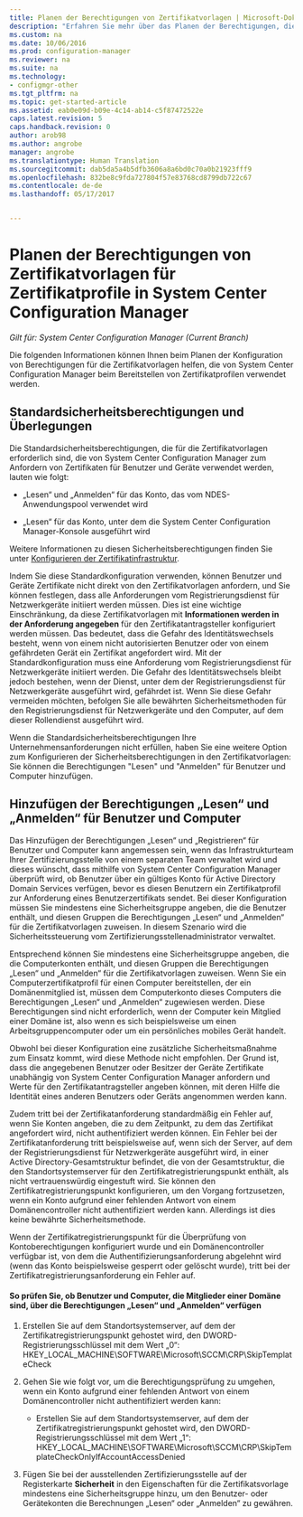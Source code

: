 ```yaml
---
title: Planen der Berechtigungen von Zertifikatvorlagen | Microsoft-Dokumentation
description: "Erfahren Sie mehr über das Planen der Berechtigungen, die Sie für das Konfigurieren von Zertifikatvorlagen benötigen, die System Center Configuration Manager verwendet."
ms.custom: na
ms.date: 10/06/2016
ms.prod: configuration-manager
ms.reviewer: na
ms.suite: na
ms.technology:
- configmgr-other
ms.tgt_pltfrm: na
ms.topic: get-started-article
ms.assetid: eab0e09d-b09e-4c14-ab14-c5f87472522e
caps.latest.revision: 5
caps.handback.revision: 0
author: arob98
ms.author: angrobe
manager: angrobe
ms.translationtype: Human Translation
ms.sourcegitcommit: dab5da5a4b5dfb3606a8a6bd0c70a0b21923fff9
ms.openlocfilehash: 832be8c9fda727804f57e83768cd8799db722c67
ms.contentlocale: de-de
ms.lasthandoff: 05/17/2017


---
```

# <a name="planning-for-certificate-template-permissions-for-certificate-profiles-in-system-center-configuration-manager"></a>Planen der Berechtigungen von Zertifikatvorlagen für Zertifikatprofile in System Center Configuration Manager

*Gilt für: System Center Configuration Manager (Current Branch)*


Die folgenden Informationen können Ihnen beim Planen der Konfiguration von Berechtigungen für die Zertifikatvorlagen helfen, die von System Center Configuration Manager beim Bereitstellen von Zertifikatprofilen verwendet werden.  

## <a name="default-security-permissions-and-considerations"></a>Standardsicherheitsberechtigungen und Überlegungen  
 Die Standardsicherheitsberechtigungen, die für die Zertifikatvorlagen erforderlich sind, die von System Center Configuration Manager zum Anfordern von Zertifikaten für Benutzer und Geräte verwendet werden, lauten wie folgt:  

-   „Lesen“ und „Anmelden“ für das Konto, das vom NDES-Anwendungspool verwendet wird  

-   „Lesen“ für das Konto, unter dem die System Center Configuration Manager-Konsole ausgeführt wird  

 Weitere Informationen zu diesen Sicherheitsberechtigungen finden Sie unter [Konfigurieren der Zertifikatinfrastruktur](../deploy-use/certificate-infrastructure.md).  

 Indem Sie diese Standardkonfiguration verwenden, können Benutzer und Geräte Zertifikate nicht direkt von den Zertifikatvorlagen anfordern, und Sie können festlegen, dass alle Anforderungen vom Registrierungsdienst für Netzwerkgeräte initiiert werden müssen. Dies ist eine wichtige Einschränkung, da diese Zertifikatvorlagen mit **Informationen werden in der Anforderung angegeben** für den Zertifikatantragsteller konfiguriert werden müssen. Das bedeutet, dass die Gefahr des Identitätswechsels besteht, wenn von einem nicht autorisierten Benutzer oder von einem gefährdeten Gerät ein Zertifikat angefordert wird. Mit der Standardkonfiguration muss eine Anforderung vom Registrierungsdienst für Netzwerkgeräte initiiert werden. Die Gefahr des Identitätswechsels bleibt jedoch bestehen, wenn der Dienst, unter dem der Registrierungsdienst für Netzwerkgeräte ausgeführt wird, gefährdet ist. Wenn Sie diese Gefahr vermeiden möchten, befolgen Sie alle bewährten Sicherheitsmethoden für den Registrierungsdienst für Netzwerkgeräte und den Computer, auf dem dieser Rollendienst ausgeführt wird.  

 Wenn die Standardsicherheitsberechtigungen Ihre Unternehmensanforderungen nicht erfüllen, haben Sie eine weitere Option zum Konfigurieren der Sicherheitsberechtigungen in den Zertifikatvorlagen: Sie können die Berechtigungen "Lesen" und "Anmelden" für Benutzer und Computer hinzufügen.  

## <a name="adding-read-and-enroll-permissions-for-users-and-computers"></a>Hinzufügen der Berechtigungen „Lesen“ und „Anmelden“ für Benutzer und Computer  
 Das Hinzufügen der Berechtigungen „Lesen“ und „Registrieren“ für Benutzer und Computer kann angemessen sein, wenn das Infrastrukturteam Ihrer Zertifizierungsstelle von einem separaten Team verwaltet wird und dieses wünscht, dass mithilfe von System Center Configuration Manager überprüft wird, ob Benutzer über ein gültiges Konto für Active Directory Domain Services verfügen, bevor es diesen Benutzern ein Zertifikatprofil zur Anforderung eines Benutzerzertifikats sendet. Bei dieser Konfiguration müssen Sie mindestens eine Sicherheitsgruppe angeben, die die Benutzer enthält, und diesen Gruppen die Berechtigungen „Lesen“ und „Anmelden“ für die Zertifikatvorlagen zuweisen. In diesem Szenario wird die Sicherheitssteuerung vom Zertifizierungsstellenadministrator verwaltet.  

 Entsprechend können Sie mindestens eine Sicherheitsgruppe angeben, die die Computerkonten enthält, und diesen Gruppen die Berechtigungen „Lesen“ und „Anmelden“ für die Zertifikatvorlagen zuweisen. Wenn Sie ein Computerzertifikatprofil für einen Computer bereitstellen, der ein Domänenmitglied ist, müssen dem Computerkonto dieses Computers die Berechtigungen „Lesen“ und „Anmelden“ zugewiesen werden. Diese Berechtigungen sind nicht erforderlich, wenn der Computer kein Mitglied einer Domäne ist, also wenn es sich beispielsweise um einen Arbeitsgruppencomputer oder um ein persönliches mobiles Gerät handelt.  

 Obwohl bei dieser Konfiguration eine zusätzliche Sicherheitsmaßnahme zum Einsatz kommt, wird diese Methode nicht empfohlen. Der Grund ist, dass die angegebenen Benutzer oder Besitzer der Geräte Zertifikate unabhängig von System Center Configuration Manager anfordern und Werte für den Zertifikatantragsteller angeben können, mit deren Hilfe die Identität eines anderen Benutzers oder Geräts angenommen werden kann.  

 Zudem tritt bei der Zertifikatanforderung standardmäßig ein Fehler auf, wenn Sie Konten angeben, die zu dem Zeitpunkt, zu dem das Zertifikat angefordert wird, nicht authentifiziert werden können. Ein Fehler bei der Zertifikatanforderung tritt beispielsweise auf, wenn sich der Server, auf dem der Registrierungsdienst für Netzwerkgeräte ausgeführt wird, in einer Active Directory-Gesamtstruktur befindet, die von der Gesamtstruktur, die den Standortsystemserver für den Zertifikatregistrierungspunkt enthält, als nicht vertrauenswürdig eingestuft wird. Sie können den Zertifikatregistrierungspunkt konfigurieren, um den Vorgang fortzusetzen, wenn ein Konto aufgrund einer fehlenden Antwort von einem Domänencontroller nicht authentifiziert werden kann. Allerdings ist dies keine bewährte Sicherheitsmethode.  

 Wenn der Zertifikatregistrierungspunkt für die Überprüfung von Kontoberechtigungen konfiguriert wurde und ein Domänencontroller verfügbar ist, von dem die Authentifizierungsanforderung abgelehnt wird (wenn das Konto beispielsweise gesperrt oder gelöscht wurde), tritt bei der Zertifikatregistrierungsanforderung ein Fehler auf.  

#### <a name="to-check-for-read-and-enroll-permissions-for-users-and-domain-member-computers"></a>So prüfen Sie, ob Benutzer und Computer, die Mitglieder einer Domäne sind, über die Berechtigungen „Lesen“ und „Anmelden“ verfügen  

1.  Erstellen Sie auf dem Standortsystemserver, auf dem der Zertifikatregistrierungspunkt gehostet wird, den DWORD-Registrierungsschlüssel mit dem Wert „0“: HKEY_LOCAL_MACHINE\SOFTWARE\Microsoft\SCCM\CRP\SkipTemplateCheck  

2.  Gehen Sie wie folgt vor, um die Berechtigungsprüfung zu umgehen, wenn ein Konto aufgrund einer fehlenden Antwort von einem Domänencontroller nicht authentifiziert werden kann:  

    -   Erstellen Sie auf dem Standortsystemserver, auf dem der Zertifikatregistrierungspunkt gehostet wird, den DWORD-Registrierungsschlüssel mit dem Wert „1“: HKEY_LOCAL_MACHINE\SOFTWARE\Microsoft\SCCM\CRP\SkipTemplateCheckOnlyIfAccountAccessDenied  

3.  Fügen Sie bei der ausstellenden Zertifizierungsstelle auf der Registerkarte **Sicherheit** in den Eigenschaften für die Zertifikatsvorlage mindestens eine Sicherheitsgruppe hinzu, um den Benutzer- oder Gerätekonten die Berechnungen „Lesen“ oder „Anmelden“ zu gewähren.  

